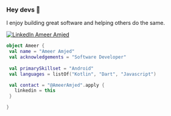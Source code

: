 
### Hey devs 👋

I enjoy building great software and helping others do the same.

[![LinkedIn Ameer Amjed](https://img.shields.io/badge/LinkedIn-@AmeerAmjed-blue?style=for-the-badge)](https://www.linkedin.com/in/AmeerAmjed/)


```kotlin
object Ameer {
 val name = "Ameer Amjed"
 val acknowledgements = "Software Developer"
 
 val primarySkillset = "Android"
 val languages = listOf("Kotlin", "Dart", "Javascript")

 val contact = "@AmeerAmjed".apply {
   linkedin = this
 }

}
```

